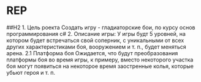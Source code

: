 # REP
##H2 1. Цель роекта
Создать игру - гладиаторские бои, по курсу основ программирования c#
2. Описание игры:
У игры будт 5 уровней, на котором будет встречаться свой соперник, с уникальными от всех других характеристиками боя, вооружением и т. п., будет меняться арена.
2.1 Платформа боя
Ожидается, что будут преобразования платформы боя во время игры, к примеру, вместо некоторого участка боя могут появиться на некоторое время заостренные колья, которые убьют героя и т. п.
